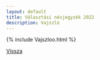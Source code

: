 ```yaml
---
layout: default
title: Választási névjegyzék 2022
description: Vajszló
---
```


{% include Vajszloo.html %}

[Vissza](./)